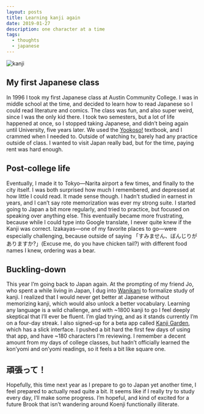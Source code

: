 ```yaml
---
layout: posts
title: Learning kanji again
date: 2019-01-27
description: one character at a time
tags:
  - thoughts
  - japanese
---
```


![kanji](/photos/kanji.jpg)

## My first Japanese class

In 1996 I took my first Japanese class at Austin Community College. I was in middle school at the time, and decided to learn how to read Japanese so I could read literature and comics. The class was fun, and also super weird, since I was the only kid there. I took two semesters, but a lot of life happened at once, so I stopped taking Japanese, and didn’t being again until University, five years later. We used the [Yookoso!](https://www.amazon.com/Yookoso-Invitation-Contemporary-Japanese-Learning/dp/0072971207) textbook, and I crammed when I needed to. Outside of watching tv, barely had any practice outside of class. I wanted to visit Japan really bad, but for the time, paying rent was hard enough.

## Post-college life

Eventually, I made it to Tokyo—Narita airport a few times, and finally to the city itself. I was both surprised how much I remembered, and depressed at how little I could read. It made sense though. I hadn’t studied in earnest in years, and I can’t say rote memorization was ever my strong suite. I started going to Japan a bit more regularly, and tried to practice, but focused on speaking over anything else. This eventually became more frustrating, because while I could type into Google translate, I never quite knew if the Kanji was correct. Izakayas—one of my favorite places to go—were especially challenging, because outside of saying 「すみません、ぼんじりがありますか?」(Excuse me, do you have chicken tail?) with different food names I knew, ordering was a bear.

## Buckling-down

This year I’m going back to Japan again. At the prompting of my friend Jo, who spent a while living in Japan, I dug into [Wanikani](https://www.wanikani.com) to formalize study of kanji. I realized that I would never get better at Japanese without memorizing kanji, which would also unlock a better vocabulary. Learning any language is a wild challenge, and with ~1800 kanji to go I feel deeply skeptical that I’ll ever be fluent. I’m glad trying, and as it stands currently I’m on a four-day streak. I also signed-up for a beta app called [Kanji Garden](http://kanji.garden), which has a slick interface. I pushed a bit hard the first few days of using that app, and have ~180 characters I’m reviewing. I remember a decent amount from my days of college classes, but hadn’t officially learned the kon’yomi and on’yomi readings, so it feels a bit like square one.

## 頑張って！

Hopefully, this time next year as I prepare to go to Japan yet another time, I feel prepared to actually read quite a bit. It seems like if I really try to study every day, I’ll make some progress. I’m hopeful, and kind of excited for a future Brook that isn’t wandering around Koenji functionally illiterate.
